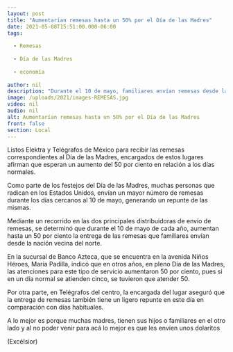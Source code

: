 ```yaml
---
layout: post
title: "Aumentarían remesas hasta un 50% por el Día de las Madres"
date: 2021-05-08T15:51:00.000-06:00
tags:
  
  - Remesas
  
  - Día de las Madres
  
  - economía
  
author: nil
description: "Durante el 10 de mayo, familiares envían remesas desde la nación vecina para la celebración de las madres"
image: /uploads/2021/images-REMESAS.jpg
video: nil
audio: nil
alt: Aumentarían remesas hasta un 50% por el Día de las Madres
front: false
section: Local
---
```


Listos Elektra y Telégrafos de México para recibir las remesas correspondientes al Día de las Madres, encargados de estos lugares afirman que esperan un aumento del 50 por ciento en relación a los días normales.

Como parte de los festejos del Día de las Madres, muchas personas que radican en los Estados Unidos, envían un mayor número de remesas durante los días cercanos al 10 de mayo, generando un repunte de las mismas.

Mediante un recorrido en las dos principales distribuidoras de envío de remesas, se determinó que durante el 10 de mayo de cada año, aumentan hasta un 50 por ciento la entrega de las remesas que familiares envían desde la nación vecina del norte.

En la sucursal de Banco Azteca, que se encuentra en la avenida Niños Héroes, María Padilla, indicó que en otros años, en pleno Día de las Madres, las atenciones para este tipo de servicio aumentaron 50 por ciento, pues si en un día normal se atienden cinco, se tuvieron que atender 50.

Por otra parte, en Telégrafos del centro, la encargada del lugar aseguró que la entrega de remesas también tiene un ligero repunte en este día en comparación con días habituales.

A lo mejor es porque muchas madres, tienen sus hijos o familiares en el otro lado y al no poder venir para acá lo mejor es que les envíen unos dolaritos

(Excélsior)